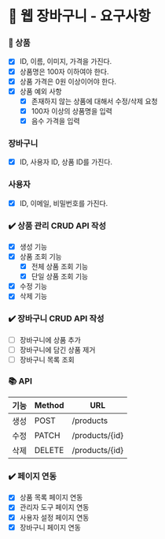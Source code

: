 # 📄 웹 장바구니 - 요구사항

### 🎁 상품

- [x]  ID, 이름, 이미지, 가격을 가진다.
- [x]  상품명은 100자 이하여야 한다.
- [x]  상품 가격은 0원 이상이어야 한다.
- [x] 상품 예외 사항
    - [x] 존재하지 않는 상품에 대해서 수정/삭제 요청
    - [x] 100자 이상의 상품명을 입력
    - [x] 음수 가격을 입력

### 장바구니

- [x]  ID, 사용자 ID, 상품 ID를 가진다.

### 사용자

- [x]  ID, 이메일, 비밀번호를 가진다.

### ✔️ 상품 관리 CRUD API 작성

- [x]  생성 기능
- [x]  상품 조회 기능
    - [x] 전체 상품 조회 기능
    - [x] 단일 상품 조회 기능
- [x]  수정 기능
- [x]  삭제 기능

### ✔️ 장바구니 CRUD API 작성

- [ ] 장바구니에 상품 추가
- [ ] 장바구니에 담긴 상품 제거
- [ ] 장바구니 목록 조회

### 📚 API

| 기능  | Method | URL            |
|-----|--------|----------------|
| 생성  | POST   | /products      |
| 수정  | PATCH  | /products/{id} |
| 삭제  | DELETE | /products/{id} |

### ✔️ 페이지 연동

- [x]  상품 목록 페이지 연동
- [x]  관리자 도구 페이지 연동
- [x]  사용자 설정 페이지 연동
- [x]  장바구니 페이지 연동
